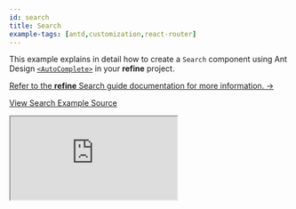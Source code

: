 ```yaml
---
id: search
title: Search
example-tags: [antd,customization,react-router]
---
```


This example explains in detail how to create a `Search` component using Ant Design [`<AutoComplete>`](https://ant.design/components/auto-complete/) in your **refine** project.

[Refer to the **refine** Search guide documentation for more information. →](/docs/advanced-tutorials/search/search.md)

[View Search Example Source](https://github.com/pankod/refine/tree/master/examples/search)

<iframe loading="lazy" src="https://stackblitz.com//github/pankod/refine/tree/master/examples/search?embed=1&view=preview&theme=dark&preset=node"
    style={{width: "100%", height:"80vh", border: "0px", borderRadius: "8px", overflow:"hidden"}}
    title="refine-search-example"
></iframe>
